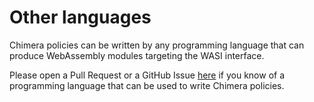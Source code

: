 # Other languages

Chimera policies can be written by any programming language that can produce
WebAssembly modules targeting the WASI interface.

Please open a Pull Request or a GitHub Issue [here](https://github.com/chimera-kube/chimera-book)
if you know of a programming language that can be used to write 
Chimera policies.
